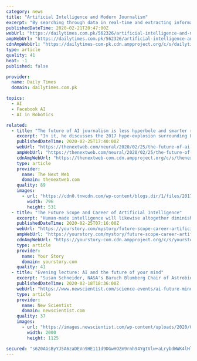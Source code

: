 ```yaml
---
category: news
title: "Artificial Intelligence and Modern Journalism"
excerpt: "By searching through data in real-time and extracting information based on requested categories, such as events, people, location and dates, “Editor” can make information more accessible, simplifying the research process and providing ... In 2016, The Guardian implemented an AI solution using Facebook’s product which allows users to ..."
publishedDateTime: 2020-02-21T20:47:00Z
webUrl: "https://dailytimes.com.pk/562326/artificial-intelligence-and-modern-journalism/"
ampWebUrl: "https://dailytimes.com.pk/562326/artificial-intelligence-and-modern-journalism/amp/"
cdnAmpWebUrl: "https://dailytimes-com-pk.cdn.ampproject.org/c/s/dailytimes.com.pk/562326/artificial-intelligence-and-modern-journalism/amp/"
type: article
quality: 41
heat: -1
published: false

provider:
  name: Daily Times
  domain: dailytimes.com.pk

topics:
  - AI
  - Facebook AI
  - AI in Robotics

related:
  - title: "The future of AI journalism is less hyperbole and smarter readers"
    excerpt: "In it, he discusses the 2017 hype-explosion surrounding Facebook’s AI research lab developing a pair of chat bots that created a short-hand language for negotiating. In reality, the chat bots’ behavior was remarkable but not entirely unexpected. Unfortunately the media at-large covered the interesting event as though SKYNET from the ..."
    publishedDateTime: 2020-02-25T17:40:00Z
    webUrl: "https://thenextweb.com/neural/2020/02/25/the-future-of-ai-journalism-is-less-hyperbole-and-smarter-readers/"
    ampWebUrl: "https://thenextweb.com/neural/2020/02/25/the-future-of-ai-journalism-is-less-hyperbole-and-smarter-readers/amp/"
    cdnAmpWebUrl: "https://thenextweb-com.cdn.ampproject.org/c/s/thenextweb.com/neural/2020/02/25/the-future-of-ai-journalism-is-less-hyperbole-and-smarter-readers/amp/"
    type: article
    provider:
      name: The Next Web
      domain: thenextweb.com
    quality: 89
    images:
      - url: "https://cdn0.tnwcdn.com/wp-content/blogs.dir/1/files/2017/05/3061093760_b92f06b7ba_o-796x531.jpg"
        width: 796
        height: 531
  - title: "The Future Scope and Career of Artificial Intelligence"
    excerpt: "Human-made intelligence will likewise altogether diminish the likelihood of human mistake ... Individuals will have more opportunity to learn, test and investigate. 3. Health care and Medicine Health care administrations will be better at diagnostics because an AI wearable can screen clients every minute of every day. Human-made reasoning ..."
    publishedDateTime: 2020-02-25T07:16:00Z
    webUrl: "https://yourstory.com/mystory/future-scope-career-artificial-intelligence"
    ampWebUrl: "https://yourstory.com/mystory/future-scope-career-artificial-intelligence/amp"
    cdnAmpWebUrl: "https://yourstory-com.cdn.ampproject.org/c/s/yourstory.com/mystory/future-scope-career-artificial-intelligence/amp"
    type: article
    provider:
      name: Your Story
      domain: yourstory.com
    quality: 41
  - title: "Evening lecture: AI and the future of your mind"
    excerpt: "Susan Schneider, NASA's Baruch Blumberg Chair of Astrobiology and director of the AI, Mind and Society groups at the University of Connecticut Humans may not be Earth’s most intelligent beings for much longer: the world champions of chess, Go, and Jeopardy! are now all AIs. Given the rapid pace of progress in AI, many predict that it could ..."
    publishedDateTime: 2020-02-18T18:36:00Z
    webUrl: "https://www.newscientist.com/science-events/ai-future-mind/"
    type: article
    provider:
      name: New Scientist
      domain: newscientist.com
    quality: 37
    images:
      - url: "https://images.newscientist.com/wp-content/uploads/2020/01/17111309/istock-871148930-for-nscom.jpg"
        width: 2000
        height: 1125

secured: "s620AGsByYJ5A6zaDEVn9HE111d9DGwHOZm9rnh94YgtVlw+aLrybdWWK4lHlADMY1VYIxpDR2qOlK8Oqn5UBMvG0y34MzubeAUt+bn5HYTicsNof8YBVvSRqD9j8puMg7w2LTHVd/SY8LvZ2AJ4cvPFRrX5CF2deiVQVnyW4PZxQcoOBtqwsBOkdDbVQB6r1k3KtNPwQTqbPlINPCYZbtYm3m4cK2yNkrk3R1N7EYxGYJ9U+c6qlZAQvBfqR8s12KERj1Yxi+R2CS/yb7+I0mYSrglxz+TVFgiaRkeWmoAo08D1ZdjsIDsaTyrhHslx2EOuxdp7nhdVpy+V/Vj17Rjfh/SAYk9lkSOy8+G1BYwTRZdnWfj7NDdZi/8C34iVAPd7/Zahcqg+CArvfSCNbHfNBoXW/T44X9yCo7PLEw1OVrN8kZAnc31IcEw9aDM7rO5EeM0VtXSnMc17spfJ3FS6m2s3VM5WwOkIC0O4hak=;YPKtuV/2jQR3OjcwfEM7Tg=="
---
```


